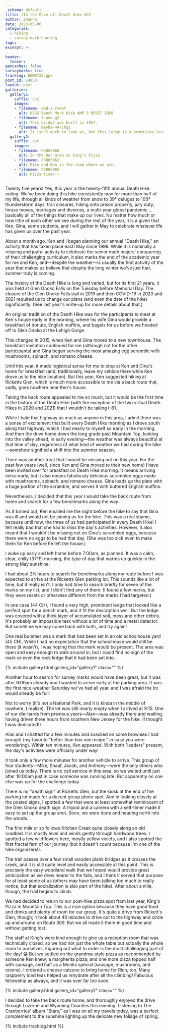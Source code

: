 ```yaml
---
_schema: default
title: (In the Face of) Death Hike XXV
author: Zhanna
date: 2023-05-06
categories: 
  - hiking
  - survey mark hunting
tags:
excerpt: >-
  
header:
  teaser:
geocaches: false
surveymarks: true
tracklog: 06MAY23.gpx
post_id: 14050
layout: post  
galleries:
  gallery1:
    suffix: cvx
    images:
    - filename: amd-3-reset
      alt: USGS Bench Mark Disk AMD 3 RESET 1958
    - filename: 3-amd-g2
      alt: This bridge was built in 1957.
    - filename: maybe-44-chg1
      alt: It isn't much to look at, but this ledge is a promising location for 44 CH.           
  gallery2:
    suffix: cvx
    images:
    - filename: P5065060
      alt: In the bar area at King's Pizza.
    - filename: P5065062
      alt: Mike and Ken in the room where we ate.
    - filename: P5065065
      alt: Pizza time!!!       
---
```


Twenty five years! Yes, this year is the twenty-fifth annual Death Hike outing. We've been doing this hike consistently now for more than half of my life, through all kinds of weather from snow to 39° deluges to 100° thunderstorm days, trail closures, hiking onto prison property, jury duty, house moves, marriages and divorces, a multi-year global pandemic ... basically all of the things that make up our lives. No matter how much or how little of each other we see during the rest of the year, it is a given that Ken, Gina, some students, and I will gather in May to celebrate whatever life has given us over the past year.

About a month ago, Ken and I began planning our annual "Death Hike," an activity that has taken place each May since 1999. While it is nominally a relaxing and joyful activity to celebrate the senior math majors' conquering of their challenging curriculum, it also marks the end of the academic year for me and Ken, and—despite the weather—is usually the first activity of the year that makes us believe that despite the long winter we've just had, summer truly is coming.

The history of the Death Hike is long and varied, but for its first 21 years, it was held at Glen Onoko Falls on the Tuesday before Memorial Day. The closure of the Glen Onoko Falls trail in 2019 and then COVID-19 in 2020 and 2021 required us to change our plans (and even the date of the hike) significantly. (See last year's write-up for more details about that.)

An original tradition of the Death Hike was for the participants to meet at Ken's house early in the morning, where his wife Gina would provide a breakfast of donuts, English muffins, and bagels for us before we headed off to Glen Onoko at the Lehigh Gorge.

This changed in 2015, when Ken and Gina moved to a new townhouse. The breakfast invitation continued for me (although not for the other participants) and Gina began serving the most amazing egg scramble with mushrooms, spinach, and romano cheese.

Until this year, it made logistical sense for me to stop at Ken and Gina's home for breakfast (and, traditionally, leave my vehicle there while Ken drove us to the hike location). But this year, Ken suggested hiking at Ricketts Glen, which is much more accessible to me via a back route that, sadly, goes nowhere near Ken's house.

Taking the back route appealed to me so much, but it would be the first time in the history of the Death Hike (with the exception of the two virtual Death Hikes in 2020 and 2021) that I wouldn't be taking I-81. 

While I hate that highway as much as anyone in this area, I admit there was a sense of excitement that built every Death Hike morning as I drove south along that highway, which I had nearly to myself so early in the morning.  And then the drive home down the long grade past Mountain Top, looking into the valley ahead, in early evening—the weather was always beautiful at that time of day, regardless of what kind of weather we had during the hike—somehow signified a shift into the summer season.  

There was another treat that I would be missing out on this year. For the past few years (well, since Ken and Gina moved to their new home) I have been invited over for breakfast on Death Hike morning. It means arriving extra-early, but it also means fabulously delicious scrambled eggs made with mushrooms, spinach, and romano cheese. Gina loads up the plate with a huge portion of the scramble, and serves it with buttered English muffins.

Nevertheless, I decided that this year I would take the back route from home and search for a few benchmarks along the way. 

As it turned out, Ken emailed me the night before the hike to say that Gina was ill and would not be joining us for the hike. This was a real shame, because until now, the three of us had participated in every Death Hike! I felt really bad that she had to miss the day's activities. However, it also meant that I wouldn't be missing out on Gina's scrambled eggs, because there were no eggs to be had that day. (She was too sick even to make them for Ken before he left the house.)

I woke up early and left home before 7:00am, as planned. It was a calm, clear, chilly (37°F) morning, the type of day that warms up quickly in the strong May sunshine. 

I had about 2½ hours to search for benchmarks along my route before I was expected to arrive at the Ricketts Glen parking lot. This sounds like a lot of time, but it really isn't. I only had time to search briefly for seven of the marks on my list, and I didn't find any of them. (I found a few marks, but they were resets or otherwise different from the marks I had targeted.) 

In one case (44 CH), I found a very high, prominent ledge that looked like a perfect spot for a bench mark, and it fit the description well. But the ledge was covered with a thick layer of accumulated soil, moss,and other debris. It's probably an impossible task without a lot of time and a metal detector. But sometime we may come back with both, and try again!

One real bummer was a mark that had been set in an old schoolhouse yard (45 CH). While I had no expectation that the schoolhouse would still be there (it wasn't), I was hoping that the mark would be present. The area was open and easy enough to walk around in, but I could find no sign of the mark or even the rock ledge that it had been set into.

{% include gallery.html gallery_id="gallery1" class="" %}

Another hour to search for survey marks would have been great, but it was after 9:00am already and I wanted to arrive early at the parking area. It was the first nice-weather Saturday we've had all year, and I was afraid the lot would already be full!

Not to worry (it's not a National Park, and it is kinda in the middle of nowhere, I realize). The lot was still nearly empty when I arrived at 9:15. One of our die-hards from previous years—Alan—was already there and waiting, having driven three hours from southern New Jersey for the hike. (I thought **I** was dedicated!)

Alan and I chatted for a few minutes and snacked on some brownies I had brought (my favorite "better than box mix recipe," in case you were wondering). Within ten minutes, Ken appeared. With both "leaders" present, the day's activities were officially under way!

It took only a few more minutes for another vehicle to arrive. This group of four students—Mike, Shaaf, Jacob, and Anthony—were the only others who joined us today. There is no cell service in this area, so we waited until just after 10:00am just in case someone was running late. But apparently no one else was up for the challenge today.

There is no "death sign" at Ricketts Glen, but the kiosk at the end of the parking lot made for a decent group photo spot.  And in looking closely at the posted signs, I spotted a few that were at least somewhat reminiscent of the Glen Onoko death sign. A tripod and a camera with a self-timer made it easy to set up the group shot. Soon, we were done and heading north into the woods. 

The first mile or so follows Kitchen Creek quite closely along an old roadbed. It is mostly level and winds gently through hardwood trees. I spotted a few wildflowers here, mostly yellow violets, and I also spotted the first fractal fern of our journey (but it doesn't count because I'm one of the hike organizers!).  

The trail passes over a few small wooden plank bridges as it crosses the creek, and it is still quite level and easily accessible at this point. This is precisely the easy woodland walk that we hoped would provide great anticipation as we drew nearer to the falls, and I think it served that purpose for at least some of us (others may have been talking too much to really notice, but that socialization is also part of the hike). After about a mile, though, the trail begins to climb.


We had decided to return to our post-hike pizza spot from last year, King's Pizza in Mountain Top. This is a nice option because they have good food and drinks and plenty of room for our group. It's quite a drive from Rickett's Glen, though; it took about 40 minutes to drive out to the highway and circle up and around on Route 309. But we all made it there in good time and without getting lost.

The staff at King's were kind enough to give us a reception room that was technically closed, so we had not just the whole table but actually the whole room to ourselves. Figuring out what to order is the most challenging part of the day! :grin: But we settled on the grandma-style pizza as recommended by someone Ken knew; a margherita pizza; and one more pizza topped half with sausage, and half as a Monks special (sausage, mushrooms, and onions). I ordered a cheese calzone to bring home for Rich, too.  Many raspberry iced teas helped us rehydrate after all the climbing! Fabulous fellowship as always, and it was over far too soon.

{% include gallery.html gallery_id="gallery2" class="" %}

I decided to take the back route home, and thoroughly enjoyed the drive through Luzerne and Wyoming Counties this evening. Listening to The Cranberries' album "Stars," as I was on all my travels today, was a perfect complement to the sunshine lighting up the delicate new foliage of spring.

{% include tracklog.html %}
